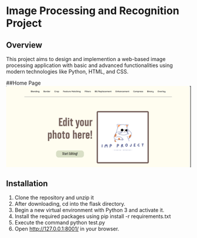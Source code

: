 # Image Processing and Recognition Project

## Overview
This project aims to design and implemention a web-based image processing application with basic and advanced functionalities using modern technologies like Python, HTML, and CSS.

##Home Page
![Home Page](https://raw.githubusercontent.com/haemuucia/final-project_imp/main/home_page.png)

## Installation
1. Clone the repository and unzip it
2. After downloading, cd into the flask directory.
3. Begin a new virtual environment with Python 3 and activate it.
4. Install the required packages using pip install -r requirements.txt
5. Execute the command python test.py
6. Open http://127.0.0.1:8001/ in your browser.
